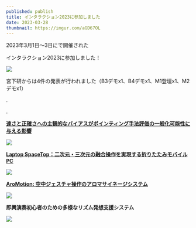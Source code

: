 ```yaml
---
published: publish
title: インタラクション2023に参加しました
date: 2023-03-28
thumbnail: https://imgur.com/aGD67OL
---
```

2023年3月1日～3日にで開催された

インタラクション2023に参加しました！

![](https://imgur.com/aGD67OL)

宮下研からは4件の発表が行われました（B3デモx1、B4デモx1、M1登壇x1、M2デモx1）

.

.

**[速さと正確さへの主観的なバイアスがポインティング手法評価の一般化可能性に与える影響](https://research.miyashita.com/papers/D275)**

![](https://gyazo.com/fabc8e1d84f5c50201c000391b5630ee)

[](https://research.miyashita.com/papers/D276)

**[Laptop SpaceTop：二次元・三次元の融合操作を実現する折りたたみモバイルPC](https://research.miyashita.com/papers/D276)**

![](https://imgur.com/k3tRFi6)

**[AroMotion: 空中ジェスチャ操作のアロマサイネージシステム](https://research.miyashita.com/papers/D277)**

![](https://imgur.com/rA4blOa)

**即興演奏初心者のための多様なリズム発想支援システム**

![](https://gyazo.com/629700ff8a8ff5f6227de1130f32aa86)
